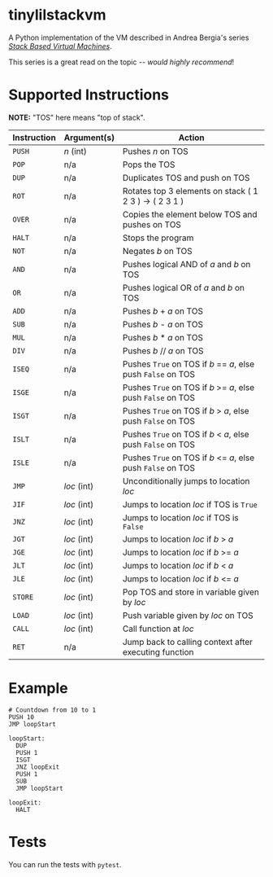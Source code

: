 tinylilstackvm
==============

A Python implementation of the VM described in Andrea Bergia's series [_Stack Based Virtual Machines_](https://andreabergia.com/stack-based-virtual-machines/).

This series is a great read on the topic -- _would highly recommend_!


Supported Instructions
======================

**NOTE:** "TOS" here means "top of stack".


| Instruction | Argument(s)         | Action                                                        |
| ----------- | ------------------- | ------------------------------------------------------------- |
| `PUSH`      | _n_ (int)           | Pushes _n_ on TOS                                             |   
| `POP`       | n/a                 | Pops the TOS                                                  |
| `DUP`       | n/a                 | Duplicates TOS and push on TOS                                |
| `ROT`       | n/a                 | Rotates top 3 elements on stack  ( 1 2 3 ) -> ( 2 3 1 )       |
| `OVER`      | n/a                 | Copies the element below TOS and pushes on TOS                |
| `HALT`      | n/a                 | Stops the program                                             |     
| `NOT`       | n/a                 | Negates _b_ on TOS                                            |
| `AND`       | n/a                 | Pushes logical AND of _a_ and _b_ on TOS                      |
| `OR`        | n/a                 | Pushes logical OR of _a_ and _b_ on TOS                       |
| `ADD`       | n/a                 | Pushes _b_ + _a_ on TOS                                       |
| `SUB`       | n/a                 | Pushes _b_ - _a_ on TOS                                       |
| `MUL`       | n/a                 | Pushes _b_ * _a_ on TOS                                       |   
| `DIV`       | n/a                 | Pushes _b_ // _a_ on TOS                                      |
| `ISEQ`      | n/a                 | Pushes `True` on TOS if _b_ == _a_, else push `False` on TOS  |   
| `ISGE`      | n/a                 | Pushes `True` on TOS if _b_ >= _a_, else push `False` on TOS  |
| `ISGT`      | n/a                 | Pushes `True` on TOS if _b_ > _a_, else push `False` on TOS   |
| `ISLT`      | n/a                 | Pushes `True` on TOS if _b_ < _a_, else push `False` on TOS   |
| `ISLE`      | n/a                 | Pushes `True` on TOS if _b_ <= _a_, else push `False` on TOS  |
| `JMP`       | _loc_ (int)         | Unconditionally jumps to location _loc_                       |
| `JIF`       | _loc_ (int)         | Jumps to location _loc_ if TOS is `True`                      |
| `JNZ`       | _loc_ (int)         | Jumps to location _loc_ if TOS is `False`                     |
| `JGT`       | _loc_ (int)         | Jumps to location _loc_ if _b_ > _a_                          |
| `JGE`       | _loc_ (int)         | Jumps to location _loc_ if _b_ >= _a_                         |
| `JLT`       | _loc_ (int)         | Jumps to location _loc_ if _b_ < _a_                          |
| `JLE`       | _loc_ (int)         | Jumps to location _loc_ if _b_ <= _a_                         |                                 
| `STORE`     | _loc_ (int)         | Pop TOS and store in variable given by _loc_                  |
| `LOAD`      | _loc_ (int)         | Push variable given by _loc_ on TOS                           | 
| `CALL`      | _loc_ (int)         | Call function at _loc_                                        |
| `RET`       | n/a                 | Jump back to calling context after executing function         |


Example
=======


    # Countdown from 10 to 1
    PUSH 10
    JMP loopStart

    loopStart:
      DUP
      PUSH 1
      ISGT
      JNZ loopExit
      PUSH 1 
      SUB
      JMP loopStart

    loopExit:
      HALT


Tests
=====

You can run the tests with `pytest`.
